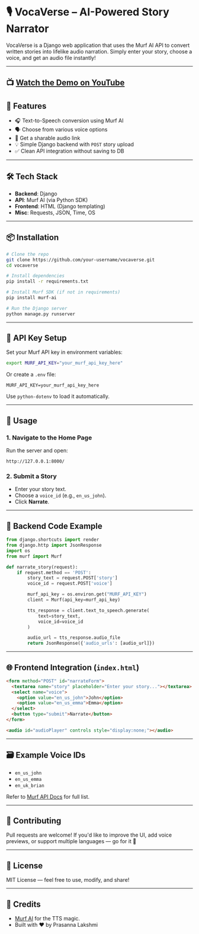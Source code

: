 
# 🎙️ VocaVerse – AI-Powered Story Narrator

VocaVerse is a Django web application that uses the Murf AI API to convert written stories into lifelike audio narration. Simply enter your story, choose a voice, and get an audio file instantly!

---
📺 [Watch the Demo on YouTube](https://www.youtube.com/watch?v=NAyNlG7Uw2Q)
---

## 🚀 Features

- 🎧 Text-to-Speech conversion using Murf AI
- 🗣️ Choose from various voice options
- 🔗 Get a sharable audio link
- 💡 Simple Django backend with `POST` story upload
- ✅ Clean API integration without saving to DB

---

## 🛠️ Tech Stack

- **Backend**: Django  
- **API**: Murf AI (via Python SDK)  
- **Frontend**: HTML (Django templating)  
- **Misc**: Requests, JSON, Time, OS  

---

## 📦 Installation

```bash
# Clone the repo
git clone https://github.com/your-username/vocaverse.git
cd vocaverse

# Install dependencies
pip install -r requirements.txt

# Install Murf SDK (if not in requirements)
pip install murf-ai

# Run the Django server
python manage.py runserver
```

---

## 🔐 API Key Setup

Set your Murf API key in environment variables:

```bash
export MURF_API_KEY="your_murf_api_key_here"
```

Or create a `.env` file:

```env
MURF_API_KEY=your_murf_api_key_here
```

Use `python-dotenv` to load it automatically.

---

## 🧠 Usage

### 1. Navigate to the Home Page

Run the server and open:

```
http://127.0.0.1:8000/
```

### 2. Submit a Story

- Enter your story text.
- Choose a `voice_id` (e.g., `en_us_john`).
- Click **Narrate**.

---

## 🧪 Backend Code Example

```python
from django.shortcuts import render
from django.http import JsonResponse
import os
from murf import Murf

def narrate_story(request):
    if request.method == 'POST':
        story_text = request.POST['story']
        voice_id = request.POST['voice']

        murf_api_key = os.environ.get("MURF_API_KEY")
        client = Murf(api_key=murf_api_key)

        tts_response = client.text_to_speech.generate(
            text=story_text,
            voice_id=voice_id
        )

        audio_url = tts_response.audio_file
        return JsonResponse({'audio_urls': [audio_url]})
```

---

## 🌐 Frontend Integration (`index.html`)

```html
<form method="POST" id="narrateForm">
  <textarea name="story" placeholder="Enter your story..."></textarea>
  <select name="voice">
    <option value="en_us_john">John</option>
    <option value="en_us_emma">Emma</option>
  </select>
  <button type="submit">Narrate</button>
</form>

<audio id="audioPlayer" controls style="display:none;"></audio>

```

---

## 🗃 Example Voice IDs

- `en_us_john`
- `en_us_emma`
- `en_uk_brian`

Refer to [Murf API Docs](https://docs.murf.ai/) for full list.

---

## 🤝 Contributing

Pull requests are welcome! If you'd like to improve the UI, add voice previews, or support multiple languages — go for it 🚀

---

## 📄 License

MIT License — feel free to use, modify, and share!

---

## 📢 Credits

- [Murf AI](https://murf.ai/) for the TTS magic.  
- Built with ❤️ by Prasanna Lakshmi
